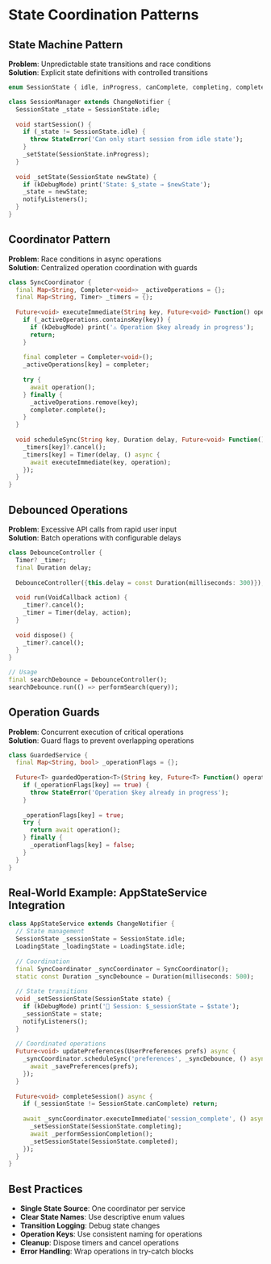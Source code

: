 # State Coordination Patterns

## State Machine Pattern
**Problem**: Unpredictable state transitions and race conditions  
**Solution**: Explicit state definitions with controlled transitions

```dart
enum SessionState { idle, inProgress, canComplete, completing, completed }

class SessionManager extends ChangeNotifier {
  SessionState _state = SessionState.idle;
  
  void startSession() {
    if (_state != SessionState.idle) {
      throw StateError('Can only start session from idle state');
    }
    _setState(SessionState.inProgress);
  }
  
  void _setState(SessionState newState) {
    if (kDebugMode) print('State: $_state → $newState');
    _state = newState;
    notifyListeners();
  }
}
```

## Coordinator Pattern  
**Problem**: Race conditions in async operations  
**Solution**: Centralized operation coordination with guards

```dart
class SyncCoordinator {
  final Map<String, Completer<void>> _activeOperations = {};
  final Map<String, Timer> _timers = {};
  
  Future<void> executeImmediate(String key, Future<void> Function() operation) async {
    if (_activeOperations.containsKey(key)) {
      if (kDebugMode) print('⚠️ Operation $key already in progress');
      return;
    }
    
    final completer = Completer<void>();
    _activeOperations[key] = completer;
    
    try {
      await operation();
    } finally {
      _activeOperations.remove(key);
      completer.complete();
    }
  }
  
  void scheduleSync(String key, Duration delay, Future<void> Function() operation) {
    _timers[key]?.cancel();
    _timers[key] = Timer(delay, () async {
      await executeImmediate(key, operation);
    });
  }
}
```

## Debounced Operations
**Problem**: Excessive API calls from rapid user input  
**Solution**: Batch operations with configurable delays

```dart
class DebounceController {
  Timer? _timer;
  final Duration delay;
  
  DebounceController({this.delay = const Duration(milliseconds: 300)});
  
  void run(VoidCallback action) {
    _timer?.cancel();
    _timer = Timer(delay, action);
  }
  
  void dispose() {
    _timer?.cancel();
  }
}

// Usage
final searchDebounce = DebounceController();
searchDebounce.run(() => performSearch(query));
```

## Operation Guards
**Problem**: Concurrent execution of critical operations  
**Solution**: Guard flags to prevent overlapping operations

```dart
class GuardedService {
  final Map<String, bool> _operationFlags = {};
  
  Future<T> guardedOperation<T>(String key, Future<T> Function() operation) async {
    if (_operationFlags[key] == true) {
      throw StateError('Operation $key already in progress');
    }
    
    _operationFlags[key] = true;
    try {
      return await operation();
    } finally {
      _operationFlags[key] = false;
    }
  }
}
```

## Real-World Example: AppStateService Integration
```dart
class AppStateService extends ChangeNotifier {
  // State management
  SessionState _sessionState = SessionState.idle;
  LoadingState _loadingState = LoadingState.idle;
  
  // Coordination
  final SyncCoordinator _syncCoordinator = SyncCoordinator();
  static const Duration _syncDebounce = Duration(milliseconds: 500);
  
  // State transitions
  void _setSessionState(SessionState state) {
    if (kDebugMode) print('🔄 Session: $_sessionState → $state');
    _sessionState = state;
    notifyListeners();
  }
  
  // Coordinated operations
  Future<void> updatePreferences(UserPreferences prefs) async {
    _syncCoordinator.scheduleSync('preferences', _syncDebounce, () async {
      await _savePreferences(prefs);
    });
  }
  
  Future<void> completeSession() async {
    if (_sessionState != SessionState.canComplete) return;
    
    await _syncCoordinator.executeImmediate('session_complete', () async {
      _setSessionState(SessionState.completing);
      await _performSessionCompletion();
      _setSessionState(SessionState.completed);
    });
  }
}
```

## Best Practices
- **Single State Source**: One coordinator per service
- **Clear State Names**: Use descriptive enum values
- **Transition Logging**: Debug state changes
- **Operation Keys**: Use consistent naming for operations
- **Cleanup**: Dispose timers and cancel operations
- **Error Handling**: Wrap operations in try-catch blocks 
